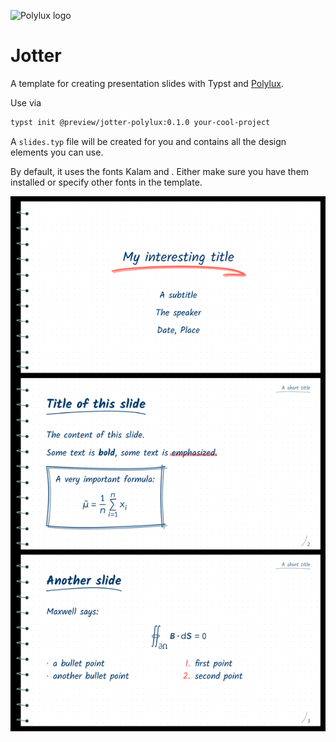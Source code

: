![Polylux logo](https://raw.githubusercontent.com/polylux-typ/polylux/ed1e70e74f2a525e80ace9144249c9537917731c/assets/polylux-logo.svg)

# Jotter

A template for creating presentation slides with Typst and
[Polylux](https://github.com/polylux-typ/polylux/).

Use via
```sh
typst init @preview/jotter-polylux:0.1.0 your-cool-project
```

A `slides.typ` file will be created for you and contains all the design elements
you can use.

By default, it uses the fonts Kalam and .
Either make sure you have them installed or specify other fonts in the template.

![thumbnail](thumbnail.png)


